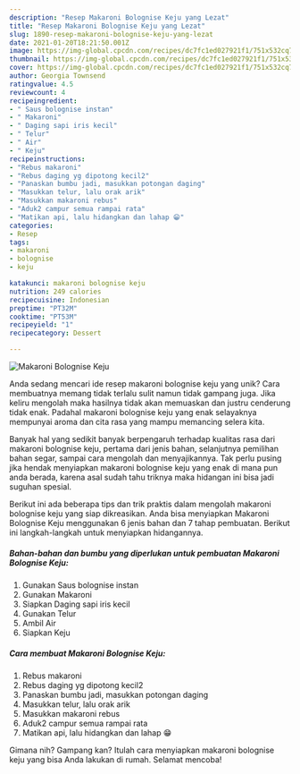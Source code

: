 ```yaml
---
description: "Resep Makaroni Bolognise Keju yang Lezat"
title: "Resep Makaroni Bolognise Keju yang Lezat"
slug: 1890-resep-makaroni-bolognise-keju-yang-lezat
date: 2021-01-20T18:21:50.001Z
image: https://img-global.cpcdn.com/recipes/dc7fc1ed027921f1/751x532cq70/makaroni-bolognise-keju-foto-resep-utama.jpg
thumbnail: https://img-global.cpcdn.com/recipes/dc7fc1ed027921f1/751x532cq70/makaroni-bolognise-keju-foto-resep-utama.jpg
cover: https://img-global.cpcdn.com/recipes/dc7fc1ed027921f1/751x532cq70/makaroni-bolognise-keju-foto-resep-utama.jpg
author: Georgia Townsend
ratingvalue: 4.5
reviewcount: 4
recipeingredient:
- " Saus bolognise instan"
- " Makaroni"
- " Daging sapi iris kecil"
- " Telur"
- " Air"
- " Keju"
recipeinstructions:
- "Rebus makaroni"
- "Rebus daging yg dipotong kecil2"
- "Panaskan bumbu jadi, masukkan potongan daging"
- "Masukkan telur, lalu orak arik"
- "Masukkan makaroni rebus"
- "Aduk2 campur semua rampai rata"
- "Matikan api, lalu hidangkan dan lahap 😁"
categories:
- Resep
tags:
- makaroni
- bolognise
- keju

katakunci: makaroni bolognise keju 
nutrition: 249 calories
recipecuisine: Indonesian
preptime: "PT32M"
cooktime: "PT53M"
recipeyield: "1"
recipecategory: Dessert

---
```



![Makaroni Bolognise Keju](https://img-global.cpcdn.com/recipes/dc7fc1ed027921f1/751x532cq70/makaroni-bolognise-keju-foto-resep-utama.jpg)

Anda sedang mencari ide resep makaroni bolognise keju yang unik? Cara membuatnya memang tidak terlalu sulit namun tidak gampang juga. Jika keliru mengolah maka hasilnya tidak akan memuaskan dan justru cenderung tidak enak. Padahal makaroni bolognise keju yang enak selayaknya mempunyai aroma dan cita rasa yang mampu memancing selera kita.

Banyak hal yang sedikit banyak berpengaruh terhadap kualitas rasa dari makaroni bolognise keju, pertama dari jenis bahan, selanjutnya pemilihan bahan segar, sampai cara mengolah dan menyajikannya. Tak perlu pusing jika hendak menyiapkan makaroni bolognise keju yang enak di mana pun anda berada, karena asal sudah tahu triknya maka hidangan ini bisa jadi suguhan spesial.




Berikut ini ada beberapa tips dan trik praktis dalam mengolah makaroni bolognise keju yang siap dikreasikan. Anda bisa menyiapkan Makaroni Bolognise Keju menggunakan 6 jenis bahan dan 7 tahap pembuatan. Berikut ini langkah-langkah untuk menyiapkan hidangannya.

<!--inarticleads1-->

##### Bahan-bahan dan bumbu yang diperlukan untuk pembuatan Makaroni Bolognise Keju:

1. Gunakan  Saus bolognise instan
1. Gunakan  Makaroni
1. Siapkan  Daging sapi iris kecil
1. Gunakan  Telur
1. Ambil  Air
1. Siapkan  Keju




<!--inarticleads2-->

##### Cara membuat Makaroni Bolognise Keju:

1. Rebus makaroni
1. Rebus daging yg dipotong kecil2
1. Panaskan bumbu jadi, masukkan potongan daging
1. Masukkan telur, lalu orak arik
1. Masukkan makaroni rebus
1. Aduk2 campur semua rampai rata
1. Matikan api, lalu hidangkan dan lahap 😁




Gimana nih? Gampang kan? Itulah cara menyiapkan makaroni bolognise keju yang bisa Anda lakukan di rumah. Selamat mencoba!
